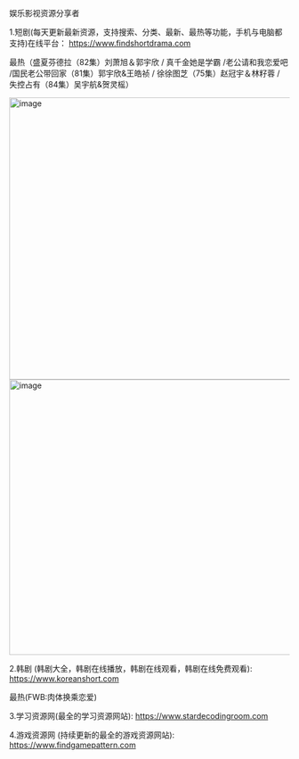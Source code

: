 娱乐影视资源分享者

1.短剧(每天更新最新资源，支持搜索、分类、最新、最热等功能，手机与电脑都支持)在线平台： https://www.findshortdrama.com 

最热（盛夏芬德拉（82集）刘萧旭＆郭宇欣 / 真千金她是学霸 /老公请和我恋爱吧 /国民老公带回家（81集）郭宇欣&王皓祯 / 徐徐图芝（75集）赵冠宇＆林籽蓉 / 失控占有（84集）吴宇航&贺灵榣）

<img width="1715" height="506" alt="image" src="https://github.com/user-attachments/assets/ba9af6e4-9feb-48d0-be28-ede8627d154f" />

<img width="1715" height="494" alt="image" src="https://github.com/user-attachments/assets/69a0f67c-7271-4dc7-a2ac-76b717c95527" />



2.韩剧 (韩剧大全，韩剧在线播放，韩剧在线观看，韩剧在线免费观看): https://www.koreanshort.com 

最热(FWB:肉体换乘恋爱)

3.学习资源网(最全的学习资源网站): https://www.stardecodingroom.com

4.游戏资源网 (持续更新的最全的游戏资源网站): https://www.findgamepattern.com
